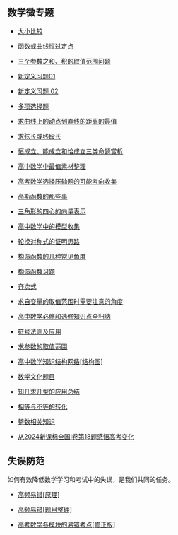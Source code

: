 ##  数学微专题

 * <a     href="https://www.cnblogs.com/wanghai0666/p/9977440.html   "  target="_blank" >大小比较  </a>

* <a     href=" https://www.cnblogs.com/wanghai0666/p/9137942.html "  target="_blank" >函数或曲线恒过定点  </a>  

* <a     href="https://www.cnblogs.com/wanghai0666/p/7783124.html  "  target="_blank" >三个参数之和、积的取值范围问题   </a>

* <a     href=" https://www.cnblogs.com/wanghai0666/p/6813411.html "  target="_blank" >新定义习题01</a>  

* [新定义习题 02](https://www.cnblogs.com/wanghai0666/p/18435166)


*  <a  href="https://www.cnblogs.com/wanghai0666/p/12587052.html"  target="_blank">多项选择题</a> 


* <a     href="https://www.cnblogs.com/wanghai0666/p/9665003.html  "  target="_blank" >求曲线上的动点到直线的距离的最值   </a>

* <a     href=" https://www.cnblogs.com/wanghai0666/p/9664615.html "  target="_blank" >求弦长或线段长</a>  

* <a     href="https://www.cnblogs.com/wanghai0666/p/9428947.html  "  target="_blank" >恒成立、能成立和恰成立三类命题赏析   </a>

* <a     href=" https://www.cnblogs.com/wanghai0666/p/8845904.html "  target="_blank" >高中数学中最值素材整理   </a>  

* <a     href=" https://www.cnblogs.com/wanghai0666/p/8697578.html "  target="_blank" >高考数学选择压轴题的可能考向收集   </a>  

* <a     href=" https://www.cnblogs.com/wanghai0666/p/6939661.html "  target="_blank" >高斯函数的那些事   </a>
  
* <a     href="https://www.cnblogs.com/wanghai0666/p/7655864.html  "  target="_blank" >三角形的四心的向量表示   </a>  

*  <a     href=" https://www.cnblogs.com/wanghai0666/p/6070707.html "  target="_blank" >高中数学中的模型收集  </a>  

*  <a     href=" https://www.cnblogs.com/wanghai0666/p/10329203.html "  target="_blank" >轮换对称式的证明思路   </a> 

 * <a     href="https://www.cnblogs.com/wanghai0666/p/9358088.html  "  target="_blank" >构造函数的几种常见角度</a> 

 *  <a     href=" https://www.cnblogs.com/wanghai0666/p/9358111.html "  target="_blank" >构造函数习题   </a> 

* <a     href="https://www.cnblogs.com/wanghai0666/p/10027082.html  "  target="_blank" >齐次式  </a>  

 * <a     href=" https://www.cnblogs.com/wanghai0666/p/10096600.html "  target="_blank" >求自变量的取值范围时需要注意的角度</a>  

* <a href="https://www.cnblogs.com/wanghai0666/p/10600966.html "  target="_blank">高中数学必修和选修知识点全归纳</a> 

 * <a href="https://www.cnblogs.com/wanghai0666/p/11402221.html "  target="_blank">符号法则及应用</a> 

* <a href="https://www.cnblogs.com/wanghai0666/p/10045664.html "  target="_blank">求参数的取值范围</a> 

 * <a href="https://www.cnblogs.com/wanghai0666/p/11441970.html "  target="_blank">高中数学知识结构网络[结构图]</a> 

* <a  href="https://www.cnblogs.com/wanghai0666/p/12349637.html"  target="_blank">数学文化题目</a> 

*  <a  href="https://www.cnblogs.com/wanghai0666/p/13045597.html"  target="_blank">知几求几型的应用总结</a> 

*  <a  href="https://www.cnblogs.com/wanghai0666/p/12324963.html"  target="_blank">相等与不等的转化</a> 

*  <a  href="https://www.cnblogs.com/wanghai0666/p/12355690.html"  target="_blank">整数相关知识</a>

*  [从2024新课标全国Ⅰ卷第18题感悟高考变化](https://www.cnblogs.com/wanghai0666/p/18466685)

##  失误防范

如何有效降低数学学习和考试中的失误，是我们共同的任务。

* <a href="https://www.cnblogs.com/wanghai0666/p/11342805.html"  target="_blank">高频易错[原理]</a> 

* <a href="https://www.cnblogs.com/wanghai0666/p/7852489.html"  target="_blank" >高频易错[题目整理]</a>  

* <a href="https://www.cnblogs.com/wanghai0666/p/9428972.html"  target="_blank" >高考数学各模块的易错考点[修正版]</a> 



